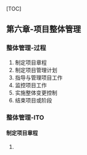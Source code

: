 [TOC]

## 第六章-项目整体管理

### 整体管理-过程

1. 制定项目章程
2. 制定项目管理计划
3. 指导与管理项目工作
4. 监控项目工作
5. 实施整体变更控制
6. 结束项目或阶段

### 整体管理-ITO

#### 制定项目章程

1. 